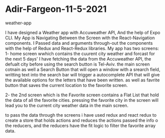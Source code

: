 # Adir-Fargeon-11-5-2021
 weather-app
 
I have designed a Weather app with Accuweather API, And the help of Expo CLI.
My App is Navigating Between the Screen with the React-Navigation components.
I Passed data and arguments through-out the components with the help of Redux and React-Redux libraries.
My app has two screens:
1- home screen wwhich contains the cuurent city weather and forcast for the next 5 days'
I have fetching the data from the Accuweather API, the defualt city before using the search button is Tel-Aviv.
the main screen cotnain as well a Search Button that will open a window with a srearch field,
writting text into the search bar will trigger a autocomplete API that will give the available options for the letters that have been written.
as well as favrite button that saves the current location to the favorite screen.
 
2- the 2nd screen which is the Favorite screen contains a Flat List that hold the data of all the favorite cities.
pressing the favorite city in the screen will lead you to the current city weather data in the main screen.

to pass the data through the screens i have used redux and react redux to create a store that holds actions and reduces 
the actions passed the info o the reducers, and the reducers have the fit logic to filter the favorite array data.
